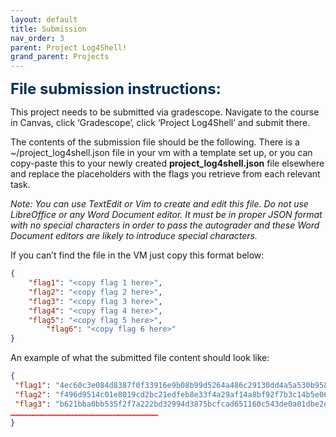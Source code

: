 ```yaml
---
layout: default
title: Submission
nav_order: 3
parent: Project Log4Shell!
grand_parent: Projects
---
```


<span id="submission" style="color: #003057; font-size:24px; font-weight: bold;">File submission instructions:</span> 
  
This project needs to be submitted via gradescope. Navigate to the course in Canvas, click ‘Gradescope’, click ‘Project Log4Shell’ and submit there. 

The contents of the submission file should be the following. There is a ~/project_log4shell.json file in your vm with a template set up, or you can copy-paste this to your newly created <span style="font-weight: bold;">project_log4shell.json</span> file elsewhere and replace the placeholders with the flags you retrieve from each relevant task.

*Note: You can use TextEdit or Vim to create and edit this file. Do not use LibreOffice or any Word Document editor. It must be in proper JSON format with no special characters in order to pass the autograder and these Word Document editors are likely to introduce special characters.*

If you can’t find the file in the VM just copy this format below:
```json
{
	"flag1": "<copy flag 1 here>",
	"flag2": "<copy flag 2 here>",
	"flag3": "<copy flag 3 here>",
	"flag4": "<copy flag 4 here>",
	"flag5": "<copy flag 5 here>",
        "flag6": "<copy flag 6 here>"
}
```

An example of what the submitted file content should look like:
```json
{
 "flag1": "4ec60c3e084d8387f0f33916e9b08b99d5264a486c29130dd4a5a530b958c5c0f1faeaca2ce30b478281ec546a4729f629b531a86cb27d86c089f0c542",
 "flag2": "f496d9514c01e8019cd2bc21edfeb8e33f4a29af14a8bf92f7b3c14b5e06c5c0f1faeaca2ce30b478281ec546a4729f629b531a86cb27d86c089f0c442",
 "flag3": "b621bba0bb535f2f7a222bd32994d3875bcfcad651160c543de0a01dbe2e0c5c0f1faeaca2ce30b478281ec546a4729f629b531a86cb27d86cf0c49542",
………………………………………………………………………………………
}
```
